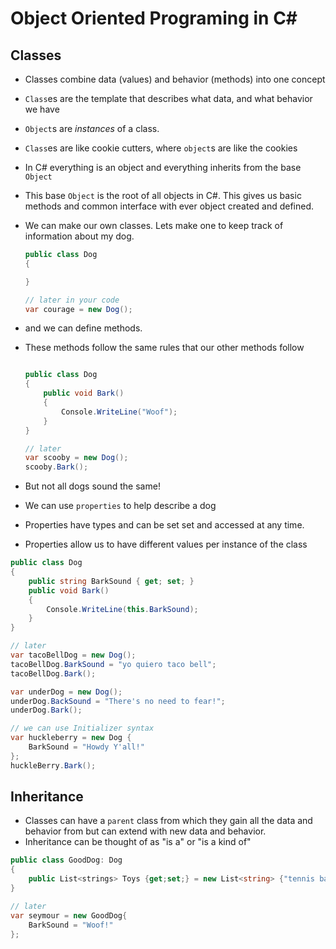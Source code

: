 # Object Oriented Programing in C&#35;

## Classes

- Classes combine data (values) and behavior (methods) into one concept
- `Class`es are the template that describes what data, and what behavior we have
- `Object`s are _instances_ of a class.
- `Class`es are like cookie cutters, where `object`s are like the cookies
- In C# everything is an object and everything inherits from the base `Object`
- This base `Object` is the root of all objects in C#. This gives us basic methods and  common interface with ever object created and defined. 
- We can make our own classes. Lets make one to keep track of information about my dog.

  ```C#
  public class Dog
  {

  }

  // later in your code
  var courage = new Dog();

  ```

- and we can define methods.
- These methods follow the same rules that our other methods follow

  ```C#

  public class Dog
  {
      public void Bark()
      {
          Console.WriteLine("Woof");
      }
  }

  // later
  var scooby = new Dog();
  scooby.Bark();
  ```

- But not all dogs sound the same!
- We can use `properties` to help describe a dog
- Properties have types and can be set set and accessed at any time.
- Properties allow us to have different values per instance of the class

```C#
public class Dog
{
    public string BarkSound { get; set; }
    public void Bark()
    {
        Console.WriteLine(this.BarkSound);
    }
}

// later
var tacoBellDog = new Dog();
tacoBellDog.BarkSound = "yo quiero taco bell";
tacoBellDog.Bark();

var underDog = new Dog();
underDog.BackSound = "There's no need to fear!";
underDog.Bark();

// we can use Initializer syntax
var huckleberry = new Dog {
    BarkSound = "Howdy Y'all!"
};
huckleBerry.Bark();
```

## Inheritance

- Classes can have a `parent` class from which they gain all the data and behavior from but can extend with new data and behavior.
- Inheritance can be thought of as "is a" or "is a kind of"

```C#
public class GoodDog: Dog
{
    public List<strings> Toys {get;set;} = new List<string> {"tennis ball", "bone", "chewie"};
}

// later
var seymour = new GoodDog{
    BarkSound = "Woof!"
};
```
